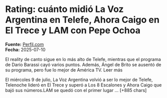 # Rating: cuánto midió La Voz Argentina en Telefe, Ahora Caigo en El Trece y LAM con Pepe Ochoa

**Fuente:** [Perfil.com](https://exitoina.perfil.com/noticias/rating/rating-cuanto-midio-la-voz-argentina-telefe-ahora-caigo-el-trece-lam-pepe-ochoa.phtml)  
**Fecha:** 2025-07-10

El reality de canto sigue en lo más alto de Telefe, mientras que el programa de Darío Barassi cayó varios puntos. Además, Ángel de Brito se ausentó de su programa, pero fue lo mejor de América TV. Leer más

El miércoles 9 de julio, La Voz Argentina volvió a ser lo mejor de Telefe, Telenoche lideró en El Trece y superó a Los 8 Escalones y Ahora Caigo que bajó sus números.LAM se quedó con el primer lugar … [+885 chars]
